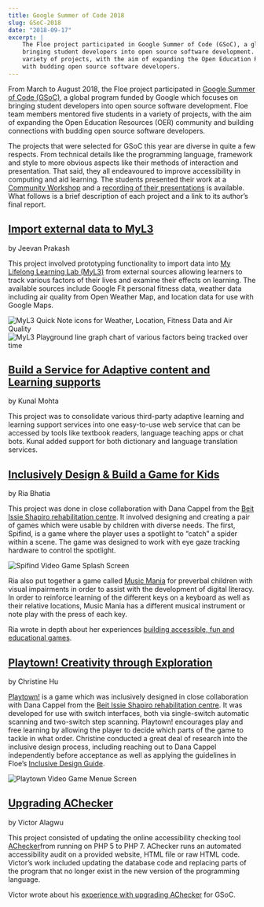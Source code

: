 ```yaml
---
title: Google Summer of Code 2018
slug: GSoC-2018
date: "2018-09-17"
excerpt: |
    The Floe project participated in Google Summer of Code (GSoC), a global program funded by Google focused on
    bringing student developers into open source software development. Floe team members mentored five students in a
    variety of projects, with the aim of expanding the Open Education Resources (OER) community and building connections
    with budding open source software developers.
---
```


From <time datetime="2018-03">March</time> to <time datetime="2018-08">August 2018</time>, the Floe project participated
in [Google Summer of Code (GSoC)](https://summerofcode.withgoogle.com/organizations/6584170814373888/#projects), a
global program funded by Google which focuses on bringing student developers into open source software development. Floe
team members mentored five students in a variety of projects, with the aim of expanding the Open Education Resources
(OER) community and building connections with budding open source software developers.

The projects that were selected for GSoC this year are diverse in quite a few respects. From technical details like the
programming language, framework and style to more obvious aspects like their methods of interaction and presentation.
That said, they all endeavoured to improve accessibility in computing and aid learning. The students presented their
work at a [Community Workshop](https://wiki.fluidproject.org/display/fluid/Community+workshops+and+design+crits) and a
[recording of their presentations](https://idrc.cachefly.net/wiki.fluidproject.org/videos/IDRC_CommunityWorkshop_GoogleSummerOfCode_StudentPresentations_2018-08-15.mp4)
is available. What follows is a brief description of each project and a link to its author’s final report.

## [Import external data to MyL3](https://summerofcode.withgoogle.com/archive/2018/projects/5924252133883904/)

by Jeevan Prakash

This project involved prototyping functionality to import data into [My Lifelong Learning Lab (MyL3)](https://wiki.fluidproject.org/pages/viewpage.action?pageId=46203145)
from external sources allowing learners to track various factors of their lives and examine their effects on learning.
The available sources include Google Fit personal fitness data, weather data including air quality from Open Weather
Map, and location data for use with Google Maps.

![MyL3 Quick Note icons for Weather, Location, Fitness Data and Air Quality](/news/images/myl3-gsoc-quicknotes.jpg)
![MyL3 Playground line graph chart of various factors being tracked over time](/news/images/myl3-gsoc-playground.jpg)

## [Build a Service for Adaptive content and Learning supports](https://summerofcode.withgoogle.com/archive/2018/projects/4917819695169536/)

by Kunal Mohta

This project was to consolidate various third-party adaptive learning and learning support services into one easy-to-use
web service that can be accessed by tools like textbook readers, language teaching apps or chat bots. Kunal added
support for both dictionary and language translation services.

## [Inclusively Design & Build a Game for Kids](https://summerofcode.withgoogle.com/archive/2018/projects/4632759091855360/)

by Ria Bhatia

This project was done in close collaboration with Dana Cappel from the
[Beit Issie Shapiro rehabilitation centre](https://en.beitissie.org.il/). It involved designing and creating a pair of
games which were usable by children with diverse needs. The first, Spifind, is a game where the player uses a spotlight
to “catch” a spider within a scene. The game was designed to work with eye gaze tracking hardware to control the
spotlight.

![Spifind Video Game Splash Screen](/news/images/Spifind.png)

Ria also put together a game called [Music Mania](https://build-musicmania.fluidproject.org/) for preverbal children
with visual impairments in order to assist with the development of digital literacy. In order to reinforce learning of
the different keys on a keyboard as well as their relative locations, Music Mania has a different musical instrument or
note play with the press of each key.

Ria wrote in depth about her experiences
[building accessible, fun and educational games](https://snow.idrc.ocadu.ca/articles/gsoc/).

## [Playtown! Creativity through Exploration](https://summerofcode.withgoogle.com/archive/2018/projects/5783910386499584/)

by Christine Hu

[Playtown!](https://christine-hu.github.io/playtown/) is a game which was inclusively designed in close collaboration
with Dana Cappel from the [Beit Issie Shapiro rehabilitation centre](https://en.beitissie.org.il/). It was developed for
use with switch interfaces, both via single-switch automatic scanning and two-switch step scanning. Playtown! encourages
play and free learning by allowing the player to decide which parts of the game to tackle in what order. Christine
conducted a great deal of research into the inclusive design process, including reaching out to Dana Cappel
independently before acceptance as well as applying the guidelines in Floe’s
[Inclusive Design Guide](https://guide.inclusivedesign.ca/).

![Playtown Video Game Menue Screen](/news/images/Playtown.jpg)

## [Upgrading AChecker](https://summerofcode.withgoogle.com/archive/2018/projects/6021790975393792/)

by Victor Alagwu

This project consisted of updating the online accessibility checking tool
[AChecker](https://github.com/inclusive-design/achecker/)from running on PHP 5 to PHP 7. AChecker runs an automated
accessibility audit on a provided website, HTML file or raw HTML code. Victor’s work included updating the database code
and replacing parts of the program that no longer exist in the new version of the programming language.

Victor wrote about his
[experience with upgrading AChecker](https://medium.com/@Victoralagwu/the-journey-as-a-gsocer-upgrading-achecker-week-1-15ed9f1b2fb0)
for GSoC.
